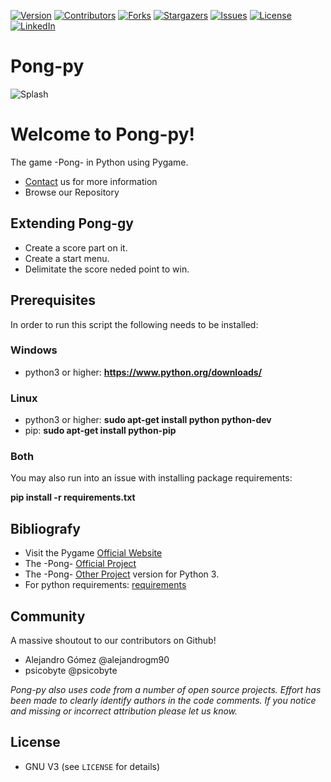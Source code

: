 [![Version][version-shield]][version-url]
[![Contributors][contributors-shield]][contributors-url]
[![Forks][forks-shield]][forks-url]
[![Stargazers][stars-shield]][stars-url]
[![Issues][issues-shield]][issues-url]
[![License][license-shield]][license-url]
[![LinkedIn][linkedin-shield]][linkedin-url]

Pong-py
========

![Splash][screenshot]

# Welcome to Pong-py!

The game -Pong- in Python using Pygame.
- [Contact](https://github.com/alejandrogm90/) us for more information
- Browse our Repository

## Extending Pong-gy
- Create a score part on it.
- Create a start menu.
- Delimitate the score neded point to win.

## Prerequisites ##
In order to run this script the following needs to be installed:

### Windows ###
 - python3 or higher: __https://www.python.org/downloads/__

### Linux ###
 - python3 or higher: __sudo apt-get install python python-dev__
 - pip: __sudo apt-get install python-pip__

### Both ###
You may also run into an issue with installing package requirements:

__pip install -r requirements.txt__

<!-- 
pip freeze > requirements.txt 
pipreqs --force
-->

## Bibliografy

- Visit the Pygame [Official Website](http://pygame.org/)
- The -Pong- [Official Project](http://pygame.org/project-Pygame+SGE-2865-5021.html)
- The -Pong- [Other Project](https://github.com/alejandrogm90/Pong-py3) version for Python 3.
- For python requirements: [requirements](https://betterdatascience.com/python-pipreqs/)

## Community

A massive shoutout to our contributors on Github!

- Alejandro Gómez @alejandrogm90
- psicobyte @psicobyte

*Pong-py also uses code from a number of open source projects. Effort has been made to clearly identify authors in the code comments. If you notice and missing or incorrect attribution please let us know.*

## License

* GNU V3 (see `LICENSE` for details)

<!-- MARKDOWN LINKS & IMAGES -->
[screenshot]: https://github.com/alejandrogm90/Pong-py/img/pong-screenshot.png

[bash-shield]: https://img.shields.io/badge/bash-000000?style=for-the-badge&logo=gnubash&logoColor=white
[bash-url]: https://www.gnu.org/software/bash/
[python-shield]: https://img.shields.io/badge/python-000000?style=for-the-badge&logo=python&logoColor=white
[python-url]: https://www.python.org/
[django-shield]: https://img.shields.io/badge/django-000000?style=for-the-badge&logo=django&logoColor=white
[django-url]: https://www.djangoproject.com/

[version-shield]: https://img.shields.io/badge/version-1.0-blue?style=for-the-badge
[contributors-shield]: https://img.shields.io/github/contributors/alejandrogm90/Pong-py.svg?style=for-the-badge
[forks-shield]: https://img.shields.io/github/forks/alejandrogm90/Pong-py.svg?style=for-the-badge
[stars-shield]: https://img.shields.io/github/stars/alejandrogm90/Pong-py.svg?style=for-the-badge
[issues-shield]: https://img.shields.io/github/issues/alejandrogm90/Pong-py.svg?style=for-the-badge
[license-shield]: https://img.shields.io/github/license/alejandrogm90/Pong-py.svg?style=for-the-badge
[linkedin-shield]: https://img.shields.io/badge/-LinkedIn-black.svg?style=for-the-badge&logo=linkedin&colorB=555

[version-url]: https://www.linkedin.com/in/alejandro-g-762869129/
[contributors-url]: https://github.com/alejandrogm90/Pong-py/graphs/contributors
[forks-url]: https://github.com/alejandrogm90/Pong-py/network/members
[stars-url]: https://github.com/alejandrogm90/Pong-py/stargazers
[issues-url]: https://github.com/alejandrogm90/Pong-py/issues
[license-url]: https://github.com/alejandrogm90/Pong-py/blob/master/LICENSE.txt
[linkedin-url]: https://www.linkedin.com/in/alejandro-g-762869129/

